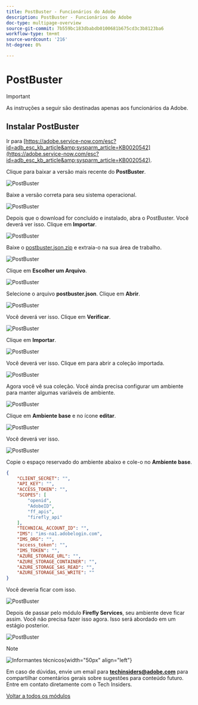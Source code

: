 ```yaml
---
title: PostBuster - Funcionários do Adobe
description: PostBuster - Funcionários do Adobe
doc-type: multipage-overview
source-git-commit: 7b559bc183dbabdb0100681b675cd3c3b8123ba6
workflow-type: tm+mt
source-wordcount: '216'
ht-degree: 0%

---
```


# PostBuster

>[!IMPORTANT]
>
>As instruções a seguir são destinadas apenas aos funcionários da Adobe.

## Instalar PostBuster

Ir para [https://adobe.service-now.com/esc?id=adb_esc_kb_article&amp;sysparm_article=KB0020542](https://adobe.service-now.com/esc?id=adb_esc_kb_article&amp;sysparm_article=KB0020542).

Clique para baixar a versão mais recente do **PostBuster**.

![PostBuster](./assets/images/pb1.png)

Baixe a versão correta para seu sistema operacional.

![PostBuster](./assets/images/pb2.png)

Depois que o download for concluído e instalado, abra o PostBuster. Você deverá ver isso. Clique em **Importar**.

![PostBuster](./assets/images/pb3.png)

Baixe o [postbuster.json.zip](./assets/postman/postbuster.json.zip) e extraia-o na sua área de trabalho.

![PostBuster](./assets/images/pbpb.png)

Clique em **Escolher um Arquivo**.

![PostBuster](./assets/images/pb4.png)

Selecione o arquivo **postbuster.json**. Clique em **Abrir**.

![PostBuster](./assets/images/pb5.png)

Você deverá ver isso. Clique em **Verificar**.

![PostBuster](./assets/images/pb6.png)

Clique em **Importar**.

![PostBuster](./assets/images/pb7.png)

Você deverá ver isso. Clique em para abrir a coleção importada.

![PostBuster](./assets/images/pb8.png)

Agora você vê sua coleção. Você ainda precisa configurar um ambiente para manter algumas variáveis de ambiente.

![PostBuster](./assets/images/pb9.png)

Clique em **Ambiente base** e no ícone **editar**.

![PostBuster](./assets/images/pb10.png)

Você deverá ver isso.

![PostBuster](./assets/images/pb11.png)

Copie o espaço reservado do ambiente abaixo e cole-o no **Ambiente base**.

```json
{
	"CLIENT_SECRET": "",
	"API_KEY": "",
	"ACCESS_TOKEN": "",
	"SCOPES": [
		"openid",
		"AdobeID",
		"ff_apis",
		"firefly_api"
	],
	"TECHNICAL_ACCOUNT_ID": "",
	"IMS": "ims-na1.adobelogin.com",
	"IMS_ORG": "",
	"access_token": "",
	"IMS_TOKEN": "",
	"AZURE_STORAGE_URL": "",
	"AZURE_STORAGE_CONTAINER": "",
	"AZURE_STORAGE_SAS_READ": "",
	"AZURE_STORAGE_SAS_WRITE": ""
}
```

Você deveria ficar com isso.

![PostBuster](./assets/images/pb12.png)

Depois de passar pelo módulo **Firefly Services**, seu ambiente deve ficar assim. Você não precisa fazer isso agora. Isso será abordado em um estágio posterior.

![PostBuster](./assets/images/pb13.png)

>[!NOTE]
>
>![Informantes técnicos](./assets/images/techinsiders.png){width="50px" align="left"}
>
>Em caso de dúvidas, envie um email para **techinsiders@adobe.com** para compartilhar comentários gerais sobre sugestões para conteúdo futuro. Entre em contato diretamente com o Tech Insiders.

[Voltar a todos os módulos](./overview.md)
